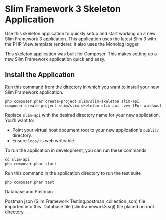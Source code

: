 # Slim Framework 3 Skeleton Application

Use this skeleton application to quickly setup and start working on a new Slim Framework 3 application. This application uses the latest Slim 3 with the PHP-View template renderer. It also uses the Monolog logger.

This skeleton application was built for Composer. This makes setting up a new Slim Framework application quick and easy.

## Install the Application

Run this command from the directory in which you want to install your new Slim Framework application.

    php composer.phar create-project slim/slim-skeleton slim-api
	composer create-project slim/slim-skeleton slim-api -vvv (For windows)

Replace `slim-api` with the desired directory name for your new application. You'll want to:

* Point your virtual host document root to your new application's `public/` directory.
* Ensure `logs/` is web writeable.

To run the application in development, you can run these commands 

	cd slim-api
	php composer.phar start

Run this command in the application directory to run the test suite

	php composer.phar test

	
Database and Postman

Postman json (Slim Framework Testing.postman_collection.json) file imported into this.
Database file (slimframework3.sql) file placed on root directory.
	


